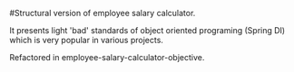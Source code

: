 #Structural version of employee salary calculator.

It presents light 'bad' standards of object oriented programing (Spring DI) which is very popular in various projects. 

Refactored in employee-salary-calculator-objective.
